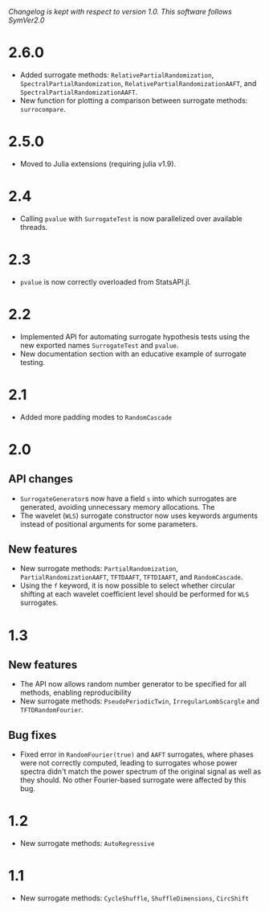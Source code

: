 *Changelog is kept with respect to version 1.0. This software follows SymVer2.0*

# 2.6.0

- Added surrogate methods: `RelativePartialRandomization`, `SpectralPartialRandomization`, `RelativePartialRandomizationAAFT`, and `SpectralPartialRandomizationAAFT`.
- New function for plotting a comparison between surrogate methods: `surrocompare`. 

# 2.5.0

- Moved to Julia extensions (requiring julia v1.9).

# 2.4
- Calling `pvalue` with `SurrogateTest` is now parallelized over available threads.

# 2.3
- `pvalue` is now correctly overloaded from StatsAPI.jl.

# 2.2
- Implemented API for automating surrogate hypothesis tests using the new exported names `SurrogateTest` and `pvalue`.
- New documentation section with an educative example of surrogate testing.

# 2.1
- Added more padding modes to `RandomCascade`

# 2.0

## API changes
- `SurrogateGenerator`s now have a field `s` into which surrogates are generated, avoiding
    unnecessary memory allocations. The
- The wavelet (`WLS`) surrogate constructor now uses keywords arguments instead of
    positional arguments for some parameters.


## New features
- New surrogate methods: `PartialRandomization`, `PartialRandomizationAAFT`, `TFTDAAFT`,
    `TFTDIAAFT`, and `RandomCascade`.
- Using the `f` keyword, it is now possible to select whether circular shifting at
    each wavelet coefficient level should be performed for `WLS` surrogates.

# 1.3

## New features
- The API now allows random number generator to be specified for all methods, enabling reproducibility
- New surrogate methods: `PseudoPeriodicTwin`, `IrregularLombScargle` and `TFTDRandomFourier`.

## Bug fixes
- Fixed error in `RandomFourier(true)` and `AAFT` surrogates, where phases were not correctly computed, leading to surrogates whose power spectra didn't match the power spectrum of the original signal as well as they should. No other Fourier-based surrogate were affected by this bug.

# 1.2
- New surrogate methods: `AutoRegressive`
# 1.1
- New surrogate methods: `CycleShuffle`, `ShuffleDimensions`, `CircShift`
